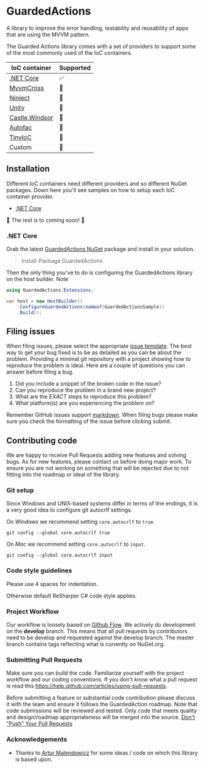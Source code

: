 # GuardedActions
A library to improve the error handling, testability and reusability of apps that are using the MVVM pattern.

The Guarded Actions library comes with a set of providers to support some of the most commonly used of the IoC containers. 

| IoC container | Supported |
| ------------- | ------------- |
| [.NET Core](https://docs.microsoft.com/en-us/aspnet/core/fundamentals/) | :white_check_mark: |
| [MvvmCross](https://www.mvvmcross.com/) | :construction: |
| [Ninject](http://www.ninject.org/) | :construction: |
| [Unity](http://unitycontainer.org/) | :construction: |
| [Castle.Windsor](http://www.castleproject.org/projects/windsor/) | :construction: |
| [Autofac](https://autofac.org/) | :construction: |
| [TinyIoC](https://github.com/grumpydev/TinyIoC) | :construction: |
| Custom<!-- (read more below)--> | :construction: |

 <!-- Also, it'll be possible to extend the Guarded Actions library to your needs as it comes with the possibility of creating your own IoC provider. This way you could connect the GuardedActions Library to any IoC provider of your wishes! -->

## Installation

Different IoC containers need different providers and so different NuGet packages. Down here you'll see samples on how to setup each IoC container provider.

 - [.NET Core](#net-core)

:construction: The rest is to coming soon! :construction:

### .NET Core

Grab the latest [GuardedActions NuGet](https://www.nuget.org/packages/GuardActions/) package and install in your solution.
> Install-Package GuardedActions

Then the only thing you've to do is configuring the GuardedActions library on the host builder. Note 

```csharp
using GuardedActions.Extensions;

var host = new HostBuilder()
    .ConfigureGuardedActions(nameof(GuardedActionsSample))
    .Build();
```

## Filing issues

When filing issues, please select the appropriate [issue template](https://github.com/Baseflow/GuardedActions/issues/new/choose). The best way to get your bug fixed is to be as detailed as you can be about the problem.
Providing a minimal git repository with a project showing how to reproduce the problem is ideal. Here are a couple of questions you can answer before filing a bug.

1. Did you include a snippet of the broken code in the issue?
2. Can you reproduce the problem in a brand new project?
3. What are the _*EXACT*_ steps to reproduce this problem?
4. What platform(s) are you experiencing the problem on?

Remember GitHub issues support [markdown](https://github.github.com/github-flavored-markdown/). When filing bugs please make sure you check the formatting of the issue before clicking submit.

## Contributing code

We are happy to receive Pull Requests adding new features and solving bugs. As for new features, please contact us before doing major work. To ensure you are not working on something that will be rejected due to not fitting into the roadmap or ideal of the library.

### Git setup

Since Windows and UNIX-based systems differ in terms of line endings, it is a very good idea to configure git autocrlf settings.

On *Windows* we recommend setting `core.autocrlf` to `true`.

```
git config --global core.autocrlf true
```

On *Mac* we recommend setting `core.autocrlf` to `input`.

```
git config --global core.autocrlf input
```

### Code style guidelines

Please use 4 spaces for indentation.

Otherwise default ReSharper C# code style applies.

### Project Workflow

Our workflow is loosely based on [Github Flow](http://scottchacon.com/2011/08/31/github-flow.html).
We actively do development on the **develop** branch. This means that all pull requests by contributors need to be develop and requested against the develop branch.
The master branch contains tags reflecting what is currently on NuGet.org.

### Submitting Pull Requests

Make sure you can build the code. Familiarize yourself with the project workflow and our coding conventions. If you don't know what a pull request is
read this https://help.github.com/articles/using-pull-requests.

Before submitting a feature or substantial code contribution please discuss it with the team and ensure it follows the GuardedAction roadmap.
Note that code submissions will be reviewed and tested. Only code that meets quality and design/roadmap appropriateness will be merged into the source. [Don't "Push" Your Pull Requests](https://www.igvita.com/2011/12/19/dont-push-your-pull-requests/)

### Acknowledgements

* Thanks to [Artur Malendowicz](https://github.com/Immons) for some ideas / code on which this library is based upon.
